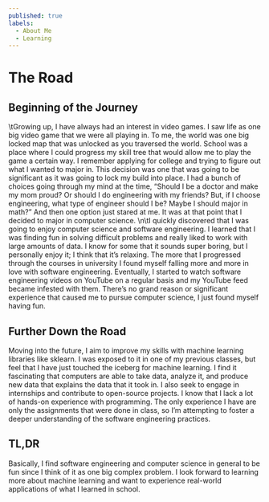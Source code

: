 ```yaml
---
published: true
labels:
  - About Me
  - Learning
---
```

# The Road
## Beginning of the Journey
\tGrowing up, I have always had an interest in video games. I saw life as one big video game that we were all playing in. To me, the world was one big locked map that was unlocked as you traversed the world. School was a place where I could progress my skill tree that would allow me to play the game a certain way. I remember applying for college and trying to figure out what I wanted to major in. This decision was one that was going to be significant as it was going to lock my build into place. I had a bunch of choices going through my mind at the time, “Should I be a doctor and make my mom proud? Or should I do engineering with my friends? But, if I choose engineering, what type of engineer should I be? Maybe I should major in math?” And then one option just stared at me. It was at that point that I decided to major in computer science. 
\n\tI quickly discovered that I was going to enjoy computer science and software engineering. I learned that I was finding fun in solving difficult problems and really liked to work with large amounts of data. I know for some that it sounds super boring, but I personally enjoy it; I think that it’s relaxing. The more that I progressed through the courses in university I found myself falling more and more in love with software engineering. Eventually, I started to watch software engineering videos on YouTube on a regular basis and my YouTube feed became infested with them. There’s no grand reason or significant experience that caused me to pursue computer science, I just found myself having fun.

## Further Down the Road
  Moving into the future, I aim to improve my skills with machine learning libraries like sklearn. I was exposed to it in one of my previous classes, but feel that I have just touched the iceberg for machine learning. I find it fascinating that computers are able to take data, analyze it, and produce new data that explains the data that it took in. I also seek to engage in internships and contribute to open-source projects. I know that I lack a lot of hands-on experience with programming. The only experience I have are only the assignments that were done in class, so I’m attempting to foster a deeper understanding of the software engineering practices. 

## TL,DR
  Basically, I find software engineering and computer science in general to be fun since I think of it as one big complex problem. I look forward to learning more about machine learning and want to experience real-world applications of what I learned in school.
